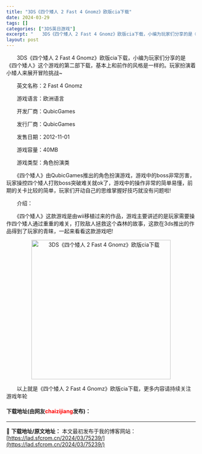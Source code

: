 ```yaml
---
title: "3DS《四个矮人 2 Fast 4 Gnomz》欧版cia下载"
date: 2024-03-29
tags: []
categories: ["3DS英日游戏"]
excerpt: "　　3DS《四个矮人 2 Fast 4 Gnomz》欧版cia下载，小编为玩家们分享的是《四个矮人》这个游戏的第二部下载，基本上和前作的风格是一样的。玩家扮演着小矮人来展开冒险挑战~ 　　英文名称：2 Fast 4 Gnomz 　　游戏语言：欧洲语言 　　开发厂商：QubicGames 　　发行厂商&hellip;"
layout: post
---
```


 <p>　　3DS《四个矮人 2 Fast 4 Gnomz》欧版cia下载，小编为玩家们分享的是《四个矮人》这个游戏的第二部下载，基本上和前作的风格是一样的。玩家扮演着小矮人来展开冒险挑战~</p> <p>　　英文名称：2 Fast 4 Gnomz</p> <p>　　游戏语言：欧洲语言</p> <p>　　开发厂商：QubicGames</p> <p>　　发行厂商：QubicGames</p> <p>　　发售日期：2012-11-01</p> <p>　　游戏容量：40MB</p> <p>　　游戏类型：角色扮演类</p> <p>　　《四个矮人》由QubicGames推出的角色扮演游戏，游戏中的boss非常厉害，玩家操控四个矮人打败boss突破难关就ok了，游戏中的操作非常的简单易懂，前期的关卡比较的简单，玩家们开动自己的思维掌握好技巧就没有问题啦!</p> <p>　　介绍：</p> <p>　　《四个矮人》这款游戏是由wii移植过来的作品，游戏主要讲述的是玩家需要操作四个矮人通过重重的难关，打败敌人拯救这个森林的故事，这款在3ds推出的作品得到了玩家的青睐，一起来看看这款游戏吧!</p> <p align="center"><img align="" border="0" src="https://lad.sfcrom.cn/wp-content/uploads/2024/03/20240329_660634346224c.jpg" width="370" alt="3DS《四个矮人 2 Fast 4 Gnomz》欧版cia下载" /></p> <p>　　以上就是《四个矮人 2 Fast 4 Gnomz》欧版cia下载，更多内容请持续关注游戏年轮</p> <p><h4>下载地址(由网友<font color="red">chaizijiang</font>发布)：</h4></p> 

---
📖 **下载地址/原文地址：** 本文最初发布于我的博客网站：[https://lad.sfcrom.cn/2024/03/75239/](https://lad.sfcrom.cn/2024/03/75239/)
